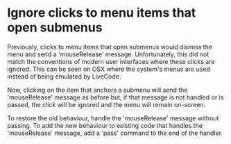 # Ignore clicks to menu items that open submenus

Previously, clicks to menu items that open submenus would dismiss
the menu and send a 'mouseRelease' message. Unfortunately, this
did not match the conventions of modern user interfaces where
these clicks are ignored. This can be seen on OSX where the
system's menus are used instead of being emulated by LiveCode.

Now, clicking on the item that anchors a submenu will send the
'mouseRelease' message as before but, if that message is not
handled or is passed, the click will be ignored and the menu
will remain on-screen.

To restore the old behaviour, handle the 'mouseRelease' message
without passing. To add the new behaviour to existing code that
handles the 'mouseRelease' message, add a 'pass' command to the
end of the handler.

